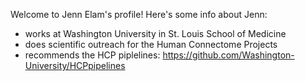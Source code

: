 Welcome to Jenn Elam's profile!
Here's some info about Jenn:
* works at Washington University in St. Louis School of Medicine
* does scientific outreach for the Human Connectome Projects
* recommends the HCP piplelines: https://github.com/Washington-University/HCPpipelines
